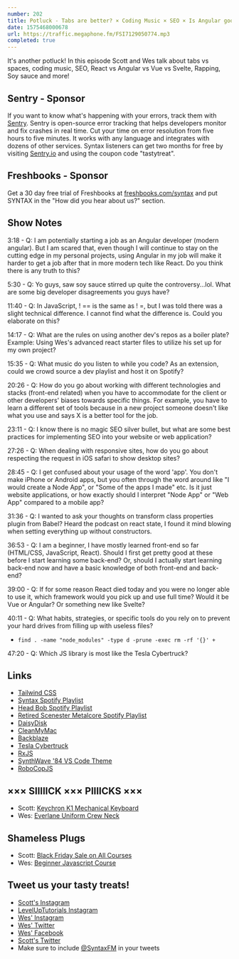 ```yaml
---
number: 202
title: Potluck - Tabs are better? × Coding Music × SEO × Is Angular good? × Biggie Smalls × Soy Sauce × More!
date: 1575468000678
url: https://traffic.megaphone.fm/FSI7129050774.mp3
completed: true
---
```


It's another potluck! In this episode Scott and Wes talk about tabs vs spaces, coding music, SEO, React vs Angular vs Vue vs Svelte, Rapping, Soy sauce and more!

## Sentry - Sponsor
If you want to know what's happening with your errors, track them with [Sentry](https://sentry.io/). Sentry is open-source error tracking that helps developers monitor and fix crashes in real time. Cut your time on error resolution from five hours to five minutes. It works with any language and integrates with dozens of other services. Syntax listeners can get two months for free by visiting [Sentry.io](https://sentry.io/) and using the coupon code "tastytreat".

## Freshbooks - Sponsor
Get a 30 day free trial of Freshbooks at [freshbooks.com/syntax](https://freshbooks.com/syntax) and put SYNTAX in the "How did you hear about us?" section.

## Show Notes

3:18 - Q: I am potentially starting a job as an Angular developer (modern angular). But I am scared that, even though I will continue to stay on the cutting edge in my personal projects, using Angular in my job will make it harder to get a job after that in more modern tech like React. Do you think there is any truth to this?

5:30 - Q: Yo guys, saw soy sauce stirred up quite the controversy...lol. What are some big developer disagreements you guys have?

11:40 - Q: In JavaScript, ! == is the same as ! =, but I was told there was a slight technical difference. I cannot find what the difference is. Could you elaborate on this?

14:17 - Q: What are the rules on using another dev's repos as a boiler plate? Example: Using Wes's advanced react starter files to utilize his set up for my own project? 

15:35 - Q: What music do you listen to while you code? As an extension, could we crowd source a dev playlist and host it on Spotify?

20:26 - Q: How do you go about working with different technologies and stacks (front-end related) when you have to accommodate for the client or other developers' biases towards specific things. For example, you have to learn a different set of tools because in a new project someone doesn't like what you use and says X is a better tool for the job.

23:11 - Q: I know there is no magic SEO silver bullet, but what are some best practices for implementing SEO into your website or web application?

27:26 - Q: When dealing with responsive sites, how do you go about respecting the request in iOS safari to show desktop sites?

28:45 - Q: I get confused about your usage of the word 'app'. You don't make iPhone or Android apps, but you often through the word around like "I would create a Node App", or "Some of the apps I made" etc. Is it just website applications, or how exactly should I interpret "Node App" or "Web App" compared to a mobile app?

31:36 - Q: I wanted to ask your thoughts on transform class properties plugin from Babel? Heard the podcast on react state, I found it mind blowing when setting everything up without constructors.

36:53 - Q: I am a beginner, I have mostly learned front-end so far (HTML/CSS, JavaScript, React). Should I first get pretty good at these before I start learning some back-end? Or, should I actually start learning back-end now and have a basic knowledge of both front-end and back-end?

39:00 - Q: If for some reason React died today and you were no longer able to use it, which framework would you pick up and use full time? Would it be Vue or Angular? Or something new like Svelte?

40:11 - Q: What habits, strategies, or specific tools do you rely on to prevent your hard drives from filling up with useless files?

* `find . -name "node_modules" -type d -prune -exec rm -rf '{}' +`

47:20 - Q: Which JS library is most like the Tesla Cybertruck?

## Links
* [Tailwind CSS](https://tailwindcss.com/)
* [Syntax Spotify Playlist](https://open.spotify.com/playlist/061zvEAIbt6ZxVZxtkk3ot?si=R74zdIRyScGYph5UiCHFcg)
* [Head Bob Spotify Playlist](https://open.spotify.com/playlist/4sFWRZDOmCiR7abKNRmWjr?si=Kk0vlHtURFuIsPku1pZ-5A)
* [Retired Scenester Metalcore Spotify Playlist](https://open.spotify.com/playlist/6RnddeJf0fd0kwYrLJbm3U?si=f9SFFYntQJ6buGNH1o0Uxw)
* [DaisyDisk](https://daisydiskapp.com/)
* [CleanMyMac](https://macpaw.com/cleanmymac)
* [Backblaze](https://www.backblaze.com/)
* [Tesla Cybertruck](https://www.tesla.com/cybertruck)
* [RxJS](https://rxjs-dev.firebaseapp.com/)
* [SynthWave '84 VS Code Theme](https://marketplace.visualstudio.com/items?itemName=RobbOwen.synthwave-vscode)
* [RoboCopJS](http://www.pseudobry.com/robocop.js/)


## ××× SIIIIICK ××× PIIIICKS ×××
* Scott: [Keychron K1 Mechanical Keyboard](https://www.keychron.com/products/keychron-mechanical-keyboard)
* Wes: [Everlane Uniform Crew Neck](https://www.everlane.com/uniform)

## Shameless Plugs
* Scott: [Black Friday Sale on All Courses](https://www.leveluptutorials.com/pro)
* Wes: [Beginner Javascript Course](https://beginnerjavascript.com)

## Tweet us your tasty treats!
* [Scott's Instagram](https://www.instagram.com/stolinski/)
* [LevelUpTutorials Instagram](https://www.instagram.com/LevelUpTutorials/)
* [Wes' Instagram](https://www.instagram.com/wesbos/)
* [Wes' Twitter](https://twitter.com/wesbos)
* [Wes' Facebook](https://www.facebook.com/wesbos.developer)
* [Scott's Twitter](https://twitter.com/stolinski)
* Make sure to include [@SyntaxFM](https://twitter.com/SyntaxFM) in your tweets